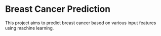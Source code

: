 <h1>Breast Cancer Prediction</h1>
<p>This project aims to predict breast cancer based on various input features using machine learning.</p>
